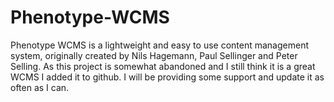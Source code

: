 Phenotype-WCMS
==============

Phenotype WCMS is a lightweight and easy to use content management system, originally created by Nils Hagemann, Paul Sellinger and Peter Selling. As this project is somewhat abandoned and I still think it is a great WCMS I added it to github. I will be providing some support and update it as often as I can.